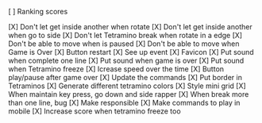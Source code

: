 [ ] Ranking scores

[X] Don't let get inside another when rotate
[X] Don't let get inside another when go to side
[X] Don't let Tetramino break when rotate in a edge
[X] Don't be able to move when is paused
[X] Don't be able to move when Game is Over
[X] Button restart
[X] See up event
[X] Favicon
[X] Put sound when complete one line
[X] Put sound when game is over
[X] Put sound when Tetramino freeze
[X] Icrease speed over the time
[X] Button play/pause after game over
[X] Update the commands
[X] Put border in Tetraminos
[X] Generate different tetramino colors
[X] Style mini grid
[X] When maintain key press, go down and side rapper
[X] When break more than one line, bug
[X] Make responsible
[X] Make commands to play in mobile
[X] Increase score when tetramino freeze too

